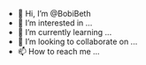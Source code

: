 - 👋 Hi, I’m @BobiBeth
- 👀 I’m interested in ...
- 🌱 I’m currently learning ...
- 💞️ I’m looking to collaborate on ...
- 📫 How to reach me ...

<!---
BobiBeth/BobiBeth is a ✨ special ✨ repository because its `README.md` (this file) appears on your GitHub profile.
You can click the Preview link to take a look at your changes.
--->
